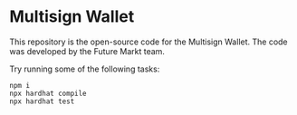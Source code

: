 # Multisign Wallet

This repository is the open-source code for the Multisign Wallet. The code was developed by the Future Markt team.

Try running some of the following tasks:

```shell
npm i
npx hardhat compile
npx hardhat test
```
